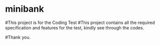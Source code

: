 # minibank
#This project is for the Coding Test
#This project contains all the required specification and features for the test, kindly see through the codes.

#Thank you.
